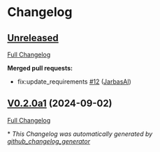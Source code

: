 # Changelog

## [Unreleased](https://github.com/OpenVoiceOS/skill-ovos-boot-finished/tree/HEAD)

[Full Changelog](https://github.com/OpenVoiceOS/skill-ovos-boot-finished/compare/V0.2.0a1...HEAD)

**Merged pull requests:**

- fix:update\_requirements [\#12](https://github.com/OpenVoiceOS/skill-ovos-boot-finished/pull/12) ([JarbasAl](https://github.com/JarbasAl))

## [V0.2.0a1](https://github.com/OpenVoiceOS/skill-ovos-boot-finished/tree/V0.2.0a1) (2024-09-02)

[Full Changelog](https://github.com/OpenVoiceOS/skill-ovos-boot-finished/compare/V0.1.0...V0.2.0a1)



\* *This Changelog was automatically generated by [github_changelog_generator](https://github.com/github-changelog-generator/github-changelog-generator)*
